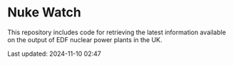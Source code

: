 # Nuke Watch

This repository includes code for retrieving the latest information available on the output of EDF nuclear power plants in the UK.

Last updated: 2024-11-10 02:47